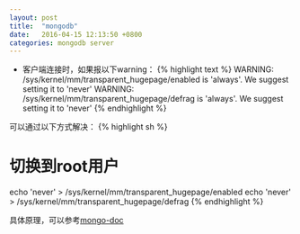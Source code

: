 ```yaml
---
layout: post
title:  "mongodb"
date:   2016-04-15 12:13:50 +0800
categories: mongodb server
---
```


* 客户端连接时，如果报以下warning：
{% highlight text %}
WARNING: /sys/kernel/mm/transparent_hugepage/enabled is 'always'.
       We suggest setting it to 'never'
WARNING: /sys/kernel/mm/transparent_hugepage/defrag is 'always'.
       We suggest setting it to 'never'
{% endhighlight %}

可以通过以下方式解决：
{% highlight sh %}
# 切换到root用户
echo 'never' > /sys/kernel/mm/transparent_hugepage/enabled
echo 'never' > /sys/kernel/mm/transparent_hugepage/defrag
{% endhighlight %}

具体原理，可以参考[mongo-doc][mongo-doc]

[mongo-doc]: https://docs.mongodb.org/manual/tutorial/transparent-huge-pages/
